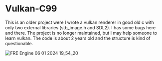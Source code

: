 # Vulkan-C99
This is an older project were I wrote a vulkan renderer in good old c with only two external libraries (stb_image.h and SDL2). I has some bugs here and there. The project is no longer maintained, but I may help someone to learn vulkan. The code is about 2 years old and the structure is kind of questionable.

![FRE Engine 06 01 2024 19_54_20](https://github.com/Mori-TM/Vulkan-C99/assets/55063400/61b015cd-0708-4ca5-a337-155d2fcb4aee)
